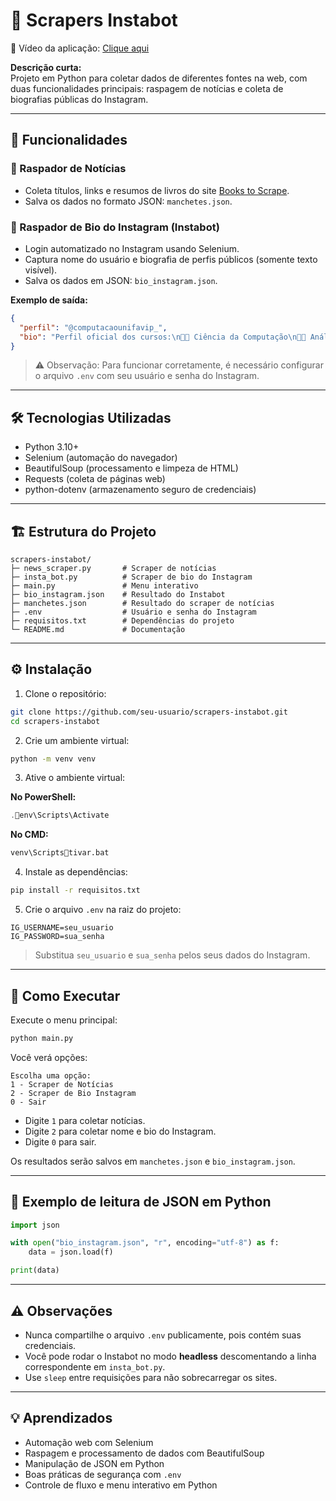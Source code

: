 # 🤖 Scrapers Instabot

🎥 Vídeo da aplicação: [Clique aqui](https://youtu.be/3exmmuMxQ8c?si=8JogAuqZUkGzTVB)

**Descrição curta:**  
Projeto em Python para coletar dados de diferentes fontes na web, com duas funcionalidades principais: raspagem de notícias e coleta de biografias públicas do Instagram.

---

## 📌 Funcionalidades

### 📰 Raspador de Notícias
- Coleta títulos, links e resumos de livros do site [Books to Scrape](http://books.toscrape.com/).  
- Salva os dados no formato JSON: `manchetes.json`.

### 📸 Raspador de Bio do Instagram (Instabot)
- Login automatizado no Instagram usando Selenium.  
- Captura nome do usuário e biografia de perfis públicos (somente texto visível).  
- Salva os dados em JSON: `bio_instagram.json`.

**Exemplo de saída:**
```json
{
  "perfil": "@computacaounifavip_",
  "bio": "Perfil oficial dos cursos:\n👨‍💻 Ciência da Computação\n👨‍💻 Análise e Desenvolvimento de Sistemas\n📍UniFavip | Wyden"
}
```

> ⚠️ Observação: Para funcionar corretamente, é necessário configurar o arquivo `.env` com seu usuário e senha do Instagram.

---

## 🛠️ Tecnologias Utilizadas
- Python 3.10+  
- Selenium (automação do navegador)  
- BeautifulSoup (processamento e limpeza de HTML)  
- Requests (coleta de páginas web)  
- python-dotenv (armazenamento seguro de credenciais)

---

## 🏗 Estrutura do Projeto

```
scrapers-instabot/
├─ news_scraper.py       # Scraper de notícias
├─ insta_bot.py          # Scraper de bio do Instagram
├─ main.py               # Menu interativo
├─ bio_instagram.json    # Resultado do Instabot
├─ manchetes.json        # Resultado do scraper de notícias
├─ .env                  # Usuário e senha do Instagram
├─ requisitos.txt        # Dependências do projeto
└─ README.md             # Documentação
```

---

## ⚙️ Instalação

1. Clone o repositório:
```bash
git clone https://github.com/seu-usuario/scrapers-instabot.git
cd scrapers-instabot
```

2. Crie um ambiente virtual:
```bash
python -m venv venv
```

3. Ative o ambiente virtual:

**No PowerShell:**
```powershell
.env\Scripts\Activate
```

**No CMD:**
```cmd
venv\Scriptstivar.bat
```

4. Instale as dependências:
```bash
pip install -r requisitos.txt
```

5. Crie o arquivo `.env` na raiz do projeto:
```
IG_USERNAME=seu_usuario
IG_PASSWORD=sua_senha
```

> Substitua `seu_usuario` e `sua_senha` pelos seus dados do Instagram.

---

## 🚀 Como Executar

Execute o menu principal:
```bash
python main.py
```

Você verá opções:

```
Escolha uma opção: 
1 - Scraper de Notícias 
2 - Scraper de Bio Instagram 
0 - Sair
```

- Digite `1` para coletar notícias.  
- Digite `2` para coletar nome e bio do Instagram.  
- Digite `0` para sair.

Os resultados serão salvos em `manchetes.json` e `bio_instagram.json`.

---

## 📄 Exemplo de leitura de JSON em Python
```python
import json

with open("bio_instagram.json", "r", encoding="utf-8") as f:
    data = json.load(f)

print(data)
```

---

## ⚠️ Observações

- Nunca compartilhe o arquivo `.env` publicamente, pois contém suas credenciais.  
- Você pode rodar o Instabot no modo **headless** descomentando a linha correspondente em `insta_bot.py`.  
- Use `sleep` entre requisições para não sobrecarregar os sites.  

---

## 💡 Aprendizados

- Automação web com Selenium  
- Raspagem e processamento de dados com BeautifulSoup  
- Manipulação de JSON em Python  
- Boas práticas de segurança com `.env`  
- Controle de fluxo e menu interativo em Python  
